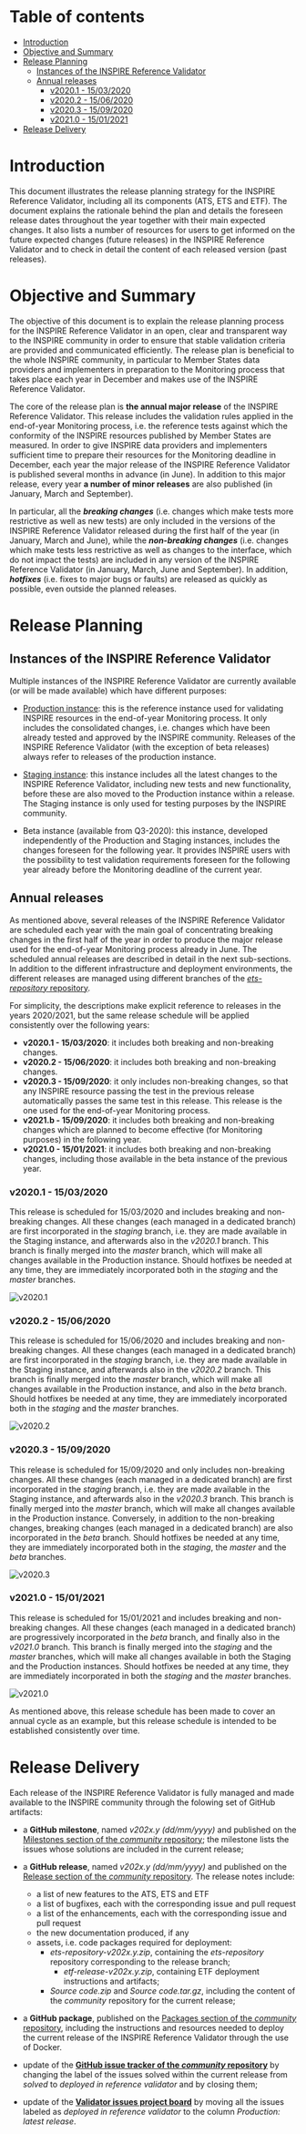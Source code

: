 # Table of contents
- [Introduction](#introduction)
- [Objective and Summary](#objective-and-summary)
- [Release Planning](#release-planning)
  * [Instances of the INSPIRE Reference Validator](#instances-of-the-inspire-reference-validator)
  * [Annual releases](#annual-releases)
    * [v2020.1 - 15/03/2020](#v20201---15-03-2020)
    * [v2020.2 - 15/06/2020](#v20202---15-06-2020)
    * [v2020.3 - 15/09/2020](#v20203---15-09-2020)
    * [v2021.0 - 15/01/2021](#v20210---15-01-2021)
- [Release Delivery](#release-delivery)

# Introduction

This document illustrates the release planning strategy for the INSPIRE Reference Validator, including all its components (ATS, ETS and ETF). The document explains the rationale behind the plan and details the foreseen release dates throughout the year together with their main expected changes. It also lists a number of resources for users to get informed on the future expected changes (future releases) in the INSPIRE Reference Validator and to check in detail the content of each released version (past releases).

# Objective and Summary

The objective of this document is to explain the release planning process for the INSPIRE Reference Validator in an open, clear and transparent way to the INSPIRE community in order to ensure that stable validation criteria are provided and communicated efficiently. The release plan is beneficial to the whole INSPIRE community, in particular to Member States data providers and implementers in preparation to the Monitoring process that takes place each year in December and makes use of the INSPIRE Reference Validator.

The core of the release plan is **the annual major release** of the INSPIRE Reference Validator. This release includes the validation rules applied in the end-of-year Monitoring process, i.e. the reference tests against which the conformity of the INSPIRE resources published by Member States are measured. In order to give INSPIRE data providers and implementers sufficient time to prepare their resources for the Monitoring deadline in December, each year the major release of the INSPIRE Reference Validator is published several months in advance (in June). In addition to this major release, every year **a number of minor releases** are also published (in January, March and September).

In particular, all the **_breaking changes_** (i.e. changes which make tests more restrictive as well as new tests) are only included in the versions of the INSPIRE Reference Validator released during the first half of the year (in January, March and June), while the **_non-breaking changes_** (i.e. changes which make tests less restrictive as well as changes to the interface, which do not impact the tests) are included in any version of the INSPIRE Reference Validator (in January, March, June and September). In addition, **_hotfixes_** (i.e. fixes to major bugs or faults) are released as quickly as possible, even outside the planned releases.

# Release Planning

## Instances of the INSPIRE Reference Validator

Multiple instances of the INSPIRE Reference Validator are currently available (or will be made available) which have different purposes:

* [Production instance](http://inspire.ec.europa.eu/validator/): this is the reference instance used for validating INSPIRE resources in the end-of-year Monitoring process. It only includes the consolidated changes, i.e. changes which have been already tested and approved by the INSPIRE community. Releases of the INSPIRE Reference Validator (with the exception of beta releases) always refer to releases of the production instance.

* [Staging instance](http://staging-inspire-validator.eu-west-1.elasticbeanstalk.com/etf-webapp/): this instance includes all the latest changes to the INSPIRE Reference Validator, including new tests and new functionality, before these are also moved to the Production instance within a release. The Staging instance is only used for testing purposes by the INSPIRE community.

* Beta instance (available from Q3-2020): this instance, developed independently of the Production and Staging instances, includes the changes foreseen for the following year. It provides INSPIRE users with the possibility to test validation requirements foreseen for the following year already before the Monitoring deadline of the current year.

## Annual releases

As mentioned above, several releases of the INSPIRE Reference Validator are scheduled each year with the main goal of concentrating breaking changes in the first half of the year in order to produce the major release used for the end-of-year Monitoring process already in June. The scheduled annual releases are described in detail in the next sub-sections. In addition to the different infrastructure and deployment environments, the different releases are managed using different branches of the [_ets-repository_ repository](https://github.com/inspire-eu-validation/ets-repository).

For simplicity, the descriptions make explicit reference to releases in the years 2020/2021, but the same release schedule will be applied consistently over the following years:

* **v2020.1 - 15/03/2020**: it includes both breaking and non-breaking changes.
* **v2020.2 - 15/06/2020**: it includes both breaking and non-breaking changes.
* **v2020.3 - 15/09/2020**: it only includes non-breaking changes, so that any INSPIRE resource passing the test in the previous release automatically passes the same test in this release. This release is the one used for the end-of-year Monitoring process.
* **v2021.b - 15/09/2020**: it includes both breaking and non-breaking changes which are planned to become effective (for Monitoring purposes) in the following year.
* **v2021.0 - 15/01/2021**: it includes both breaking and non-breaking changes, including those available in the beta instance of the previous year.

### v2020.1 - 15/03/2020
This release is scheduled for 15/03/2020 and includes breaking and non-breaking changes. All these changes (each managed in a dedicated branch) are first incorporated in the _staging_ branch, i.e. they are made available in the Staging instance, and afterwards also in the _v2020.1_ branch. This branch is finally merged into the _master_ branch, which will make all changes available in the Production instance. Should hotfixes be needed at any time, they are immediately incorporated both in the _staging_ and the _master_ branches.

![v2020.1](./img/v2020.1.png "v2020.1")

### v2020.2 - 15/06/2020
This release is scheduled for 15/06/2020 and includes breaking and non-breaking changes. All these changes (each managed in a dedicated branch) are first incorporated in the _staging_ branch, i.e. they are made available in the Staging instance, and afterwards also in the _v2020.2_ branch. This branch is finally merged into the _master_ branch, which will make all changes available in the Production instance, and also in the _beta_ branch. Should hotfixes be needed at any time, they are immediately incorporated both in the _staging_ and the _master_ branches. <!-- check how hotfixes are addressed: is there a need to create a v.2020.1.1 branch? If yes, update description. -->

![v2020.2](./img/v2020.2.png "v2020.2")

### v2020.3 - 15/09/2020
This release is scheduled for 15/09/2020 and only includes non-breaking changes. All these changes (each managed in a dedicated branch) are first incorporated in the _staging_ branch, i.e. they are made available in the Staging instance, and afterwards also in the _v2020.3_ branch. This branch is finally merged into the _master_ branch, which will make all changes available in the Production instance. Conversely, in addition to the non-breaking changes, breaking changes (each managed in a dedicated branch) are also incorporated in the _beta_ branch. Should hotfixes be needed at any time, they are immediately incorporated both in the _staging_, the _master_ and the _beta_ branches. <!-- check how hotfixes are addressed: is there a need to create a v.2020.2.1 branch? If yes, update description. -->

![v2020.3](./img/v2020.3.png "v2020.3")

### v2021.0 - 15/01/2021
This release is scheduled for 15/01/2021 and includes breaking and non-breaking changes. All these changes (each managed in a dedicated branch) are progressively incorporated in the _beta_ branch, and finally also in the _v2021.0_ branch. This branch is finally merged into the _staging_ and the _master_ branches, which will make all changes available in both the Staging and the Production instances. Should hotfixes be needed at any time, they are immediately incorporated in both the _staging_ and the _master_ branches. <!-- check how hotfixes are addressed: is there a need to create a v.2020.3.1 branch? If yes, update description. -->

![v2021.0](./img/v2021.0.png "v2021.1")



As mentioned above, this release schedule has been made to cover an annual cycle as an example, but this release schedule is intended to be established consistently over time.

# Release Delivery
Each release of the INSPIRE Reference Validator is fully managed and made available to the INSPIRE community through the folowing set of GitHub artifacts: 

* a **GitHub milestone**, named _v202x.y (dd/mm/yyyy)_ and published on the [Milestones section of the _community_ repository](https://github.com/inspire-eu-validation/community/milestones); the milestone lists the issues whose solutions are included in the current release;

* a **GitHub release**, named _v202x.y (dd/mm/yyyy)_ and published on the [Release section of the _community_ repository](https://github.com/inspire-eu-validation/community/releases). The release notes include:
  * a list of new features to the ATS, ETS and ETF
  * a list of bugfixes, each with the corresponding issue and pull request
  * a list of the enhancements, each with the corresponding issue and pull request
  * the new documentation produced, if any
  * assets, i.e. code packages required for deployment:
	  * _ets-repository-v202x.y.zip_, containing the _ets-repository_ repository corresponding to the release branch;
          * _etf-release-v202x.y.zip_, containing ETF deployment instructions and artifacts;
	  * _Source code.zip_ and _Source code.tar.gz_, including the content of the _community_ repository for the current release;
	  
* a **GitHub package**, published on the [Packages section of the _community_ repository](https://github.com/inspire-eu-validation/community/packages), including the instructions and resources needed to deploy the current release of the INSPIRE Reference Validator through the use of Docker.

* update of the **[GitHub issue tracker of the _community_ repository](https://github.com/inspire-eu-validation/community/issues)** by changing the label of the issues solved within the current release from _solved_ to _deployed in reference validator_ and by closing them;

* update of the **[Validator issues project board](https://github.com/inspire-eu-validation/community/projects/1)** by moving all the issues labeled as _deployed in reference validator_ to the column _Production: latest release_.
